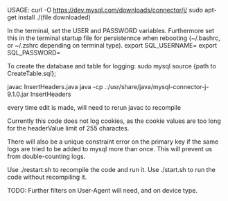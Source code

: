 USAGE:
curl -O https://dev.mysql.com/downloads/connector/j/
sudo apt-get install ./(file downloaded)

In the terminal, set the USER and PASSWORD variables. Furthermore set this in the terminal startup file for persistennce when rebooting (~/.bashrc, or ~/.zshrc depending on terminal type).
export SQL_USERNAME=<USER>
export SQL_PASSWORD=<PASS>

To create the database and table for logging:
sudo mysql
source {path to CreateTable.sql};

javac InsertHeaders.java
java -cp .:/usr/share/java/mysql-connector-j-9.1.0.jar InsertHeaders

every time edit is made, will need to rerun javac to recompile

Currently this code does not log cookies, as the cookie values are too long for the headerValue limit of 255 charactes.

There will also be a unique constraint error on the primary key if the same logs are tried to be added to mysql more than once. This will prevent us from double-counting logs.

Use ./restart.sh to recompile the code and run it.
Use ./start.sh to run the code without recompiling it.




TODO:
Further filters on User-Agent will need, and on device type.